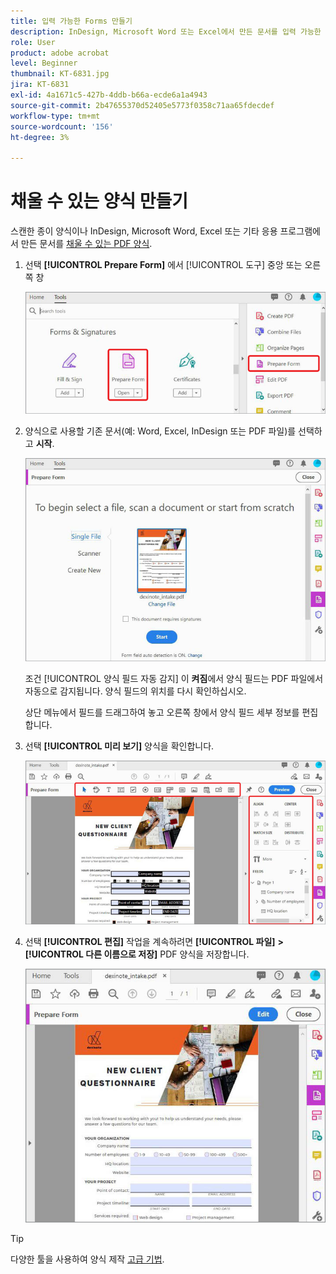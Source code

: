 ```yaml
---
title: 입력 가능한 Forms 만들기
description: InDesign, Microsoft Word 또는 Excel에서 만든 문서를 입력 가능한 PDF 양식으로 변환
role: User
product: adobe acrobat
level: Beginner
thumbnail: KT-6831.jpg
jira: KT-6831
exl-id: 4a1671c5-427b-4ddb-b66a-ecde6a1a4943
source-git-commit: 2b47655370d52405e5773f0358c71aa65fdecdef
workflow-type: tm+mt
source-wordcount: '156'
ht-degree: 3%

---
```


# 채울 수 있는 양식 만들기

스캔한 종이 양식이나 InDesign, Microsoft Word, Excel 또는 기타 응용 프로그램에서 만든 문서를 [채울 수 있는 PDF 양식](https://www.adobe.com/kr/acrobat/online/sign-pdf.html).

1. 선택 **[!UICONTROL Prepare Form]** 에서 [!UICONTROL 도구] 중앙 또는 오른쪽 창

   ![양식 1단계](../assets/Form_1.png)

1. 양식으로 사용할 기존 문서(예: Word, Excel, InDesign 또는 PDF 파일)를 선택하고 **시작**.

   ![양식 2단계](../assets/Form_2.png)

   조건 [!UICONTROL 양식 필드 자동 감지] 이 **켜짐**&#x200B;에서 양식 필드는 PDF 파일에서 자동으로 감지됩니다. 양식 필드의 위치를 다시 확인하십시오.

   상단 메뉴에서 필드를 드래그하여 놓고 오른쪽 창에서 양식 필드 세부 정보를 편집합니다.

1. 선택 **[!UICONTROL 미리 보기]** 양식을 확인합니다.

   ![양식 3단계](../assets/Form_3.png)

1. 선택 **[!UICONTROL 편집]** 작업을 계속하려면 **[!UICONTROL 파일]** **>** **[!UICONTROL 다른 이름으로 저장]** PDF 양식을 저장합니다.

   ![양식 4단계](../assets/Form_4.png)

>[!TIP]
>
>다양한 툴을 사용하여 양식 제작 [고급 기법](../advanced-tasks/advancedforms.md).